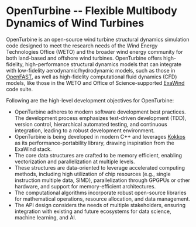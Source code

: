 # OpenTurbine -- Flexible Multibody Dynamics of Wind Turbines

OpenTurbine is an open-source wind turbine structural dynamics simulation
code designed to meet the research needs of the Wind Energy Technologies Office (WETO)
and the broader wind energy community for both land-based and offshore wind turbines.
OpenTurbine offers high-fidelity, high-performance structural dynamics
models that can integrate with low-fidelity aerodynamic/hydrodynamic models, such as those
in [OpenFAST](https://github.com/OpenFAST/openfast), as well as high-fidelity
computational fluid dynamics (CFD) models, like those in the WETO and Office
of Science-supported [ExaWind](https://github.com/Exawind) code suite.

Following are the high-level development objectives for OpenTurbine:
- OpenTurbine adheres to modern software development best practices. The
development process emphasizes test-driven development (TDD), version control,
hierarchical automated testing, and continuous integration, leading to a
robust development environment.
- OpenTurbine is being developed in modern C++ and leverages [Kokkos](https://github.com/kokkos/kokkos)
as its performance-portability library, drawing inspiration from the ExaWind stack.
- The core data structures are crafted to be memory efficient, enabling vectorization
and parallelization at multiple levels.
- These structures are data-oriented to leverage accelerated computing methods, including
high utilization of chip resources (e.g., single instruction multiple data, SIMD),
parallelization through GPGPUs or other hardware, and support for memory-efficient
architectures.
- The computational algorithms incorporate robust open-source libraries for
mathematical operations, resource allocation, and data management.
- The API design considers the needs of multiple stakeholders, ensuring
integration with existing and future ecosystems for data science, machine learning,
and AI.

```{tableofcontents}
```
